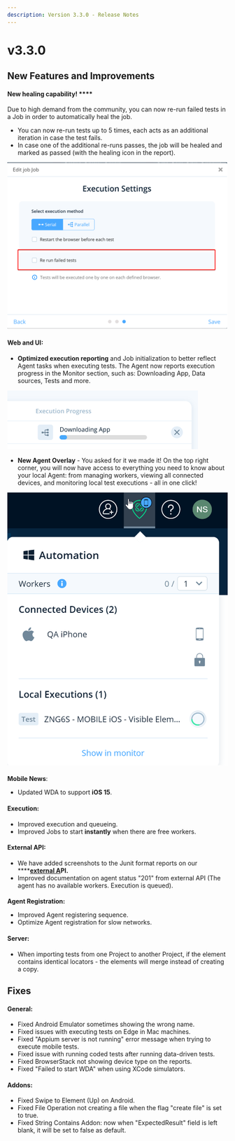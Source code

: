 ```yaml
---
description: Version 3.3.0 - Release Notes
---
```


# v3.3.0

## New Features and Improvements

#### New healing capability! ****

Due to high demand from the community, you can now re-run failed tests in a Job in order to automatically heal the job.

* You can now re-run tests up to 5 times, each acts as an additional iteration in case the test fails.
* In case one of the additional re-runs passes, the job will be healed and marked as passed \(with the healing icon in the report\). 

![Re-run failed tests option](../.gitbook/assets/image%20%28193%29.png)



#### Web and UI:

* **Optimized execution reporting** and Job initialization to better reflect Agent tasks when executing tests. The Agent now reports execution progress in the Monitor section, such as: Downloading App, Data sources, Tests and more. 

![Added states for reporting progress in Monitor](../.gitbook/assets/image%20%28409%29.png)

* **New Agent Overlay** - You asked for it we made it! On the top right corner, you will now have access to everything you need to know about your local Agent: from managing workers, viewing all connected devices, and monitoring local test executions - all in one click!

![New agent overlay - change settings and view status from one place](../.gitbook/assets/image%20%28377%29.png)

#### 

**Mobile News**:

* Updated WDA to support **iOS 15**. 

#### Execution:

* Improved execution and queueing.
* Improved Jobs to start **instantly** when there are free workers.

#### 

#### External API:

* We have added screenshots to the Junit format reports on our ****[**external A**](https://api.testproject.io/docs/v2/#/Reports/Reports_GetV2ProjectsByProjectIdJobsByJobIdReportsLatest)**PI.**
* Improved documentation on agent status "201" from external API \(The agent has no available workers. Execution is queued\).

#### 

**Agent Registration:**

* Improved Agent registering sequence.
* Optimize Agent registration for slow networks.  

#### **Server:**

* When importing tests from one Project to another Project, if the element contains identical locators - the elements will merge instead of creating a copy.

## Fixes

#### General:

* Fixed Android Emulator sometimes showing the wrong name.
* Fixed issues with executing tests on Edge in Mac machines. 
* Fixed "Appium server is not running" error message when trying to execute mobile tests.
* Fixed issue with running coded tests after running data-driven tests.
* Fixed BrowserStack not showing device type on the reports.
* Fixed "Failed to start WDA" when using XCode simulators.

#### **Addons:**

* Fixed Swipe to Element \(Up\) on Android.
* Fixed File Operation not creating a file when the flag "create file" is set to true.
* Fixed String Contains Addon: now when "ExpectedResult" field is left blank, it will be set to false as default.

